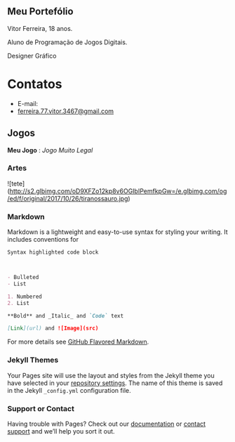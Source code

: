 ## Meu Portefólio

Vitor Ferreira, 18 anos.

Aluno de Programação de Jogos Digitais.

Designer Gráfico

# Contatos

- E-mail: 
- ferreira.77.vitor.3467@gmail.com

## Jogos

**Meu Jogo** : _Jogo Muito Legal_

### Artes

![tete] (http://s2.glbimg.com/oD9XFZo12kp8v6OGIbIPemfkpGw=/e.glbimg.com/og/ed/f/original/2017/10/26/tiranossauro.jpg)

### Markdown

Markdown is a lightweight and easy-to-use syntax for styling your writing. It includes conventions for

```markdown
Syntax highlighted code block



- Bulleted
- List

1. Numbered
2. List

**Bold** and _Italic_ and `Code` text

[Link](url) and ![Image](src)
```

For more details see [GitHub Flavored Markdown](https://guides.github.com/features/mastering-markdown/).

### Jekyll Themes

Your Pages site will use the layout and styles from the Jekyll theme you have selected in your [repository settings](https://github.com/vitor77ferreira/vitor77ferreira.github.io/settings). The name of this theme is saved in the Jekyll `_config.yml` configuration file.

### Support or Contact

Having trouble with Pages? Check out our [documentation](https://help.github.com/categories/github-pages-basics/) or [contact support](https://github.com/contact) and we’ll help you sort it out.
